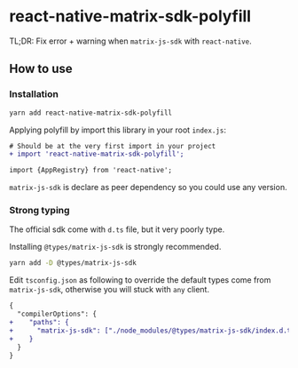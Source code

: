 # react-native-matrix-sdk-polyfill

TL;DR: Fix error + warning when `matrix-js-sdk` with `react-native`.

## How to use

### Installation

```bash
yarn add react-native-matrix-sdk-polyfill
```

Applying polyfill by import this library in your root `index.js`:

```diff
# Should be at the very first import in your project
+ import 'react-native-matrix-sdk-polyfill';

import {AppRegistry} from 'react-native';
```

`matrix-js-sdk` is declare as peer dependency so you could use any version.

### Strong typing

The official sdk come with `d.ts` file, but it very poorly type.

Installing `@types/matrix-js-sdk` is strongly recommended.

```bash
yarn add -D @types/matrix-js-sdk
```

Edit `tsconfig.json` as following to override the default types come from `matrix-js-sdk`, otherwise you will stuck with `any` client.

```diff
{
  "compilerOptions": {
+    "paths": {
+      "matrix-js-sdk": ["./node_modules/@types/matrix-js-sdk/index.d.ts"]
+    }
  }
}
```
